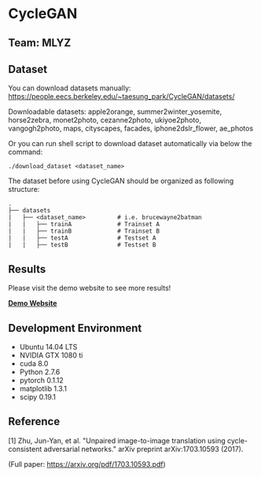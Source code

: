 # CycleGAN

## Team: MLYZ

## Dataset

You can download datasets manually: https://people.eecs.berkeley.edu/~taesung_park/CycleGAN/datasets/

Downloadable datasets: apple2orange, summer2winter_yosemite, horse2zebra, monet2photo, cezanne2photo, ukiyoe2photo, vangogh2photo, maps, cityscapes, facades, iphone2dslr_flower, ae_photos

Or you can run shell script to download dataset automatically via below the command:

`./download_dataset <dataset_name>`

The dataset before using CycleGAN should be organized as following structure:

```
.
├── datasets                   
|   ├── <dataset_name>         # i.e. brucewayne2batman
|   |   ├── trainA             # Trainset A
|   |   ├── trainB             # Trainset B
|   |   ├── testA              # Testset A
|   |   ├── testB              # Testset B
```

## Results

Please visit the demo website to see more results!

**[Demo Website](https://sites.google.com/view/ece285-styletransfer/%E9%A6%96%E9%A1%B5?authuser=1)**

## Development Environment

* Ubuntu 14.04 LTS
* NVIDIA GTX 1080 ti
* cuda 8.0
* Python 2.7.6
* pytorch 0.1.12
* matplotlib 1.3.1
* scipy 0.19.1

## Reference

[1] Zhu, Jun-Yan, et al. "Unpaired image-to-image translation using cycle-consistent adversarial networks." arXiv preprint arXiv:1703.10593 (2017).

(Full paper: https://arxiv.org/pdf/1703.10593.pdf)
